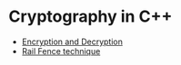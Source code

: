 # Cryptography in C++
- [Encryption and Decryption](https://github.com/ankushsingh24/winter-of-contributing/blob/C_CPP/C_CPP/Cryptography/Encryption_and_Decryption/enc_dec.md)
- [Rail Fence technique](https://github.com/ankushsingh24/winter-of-contributing/blob/C_CPP/C_CPP/Cryptography/Encryption_and_Decryption/Rail_Fence_enc_dec.md)

